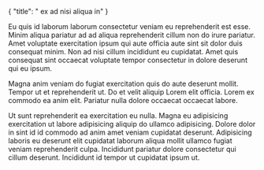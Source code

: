 {
  "title": " ex ad nisi aliqua in"
}

Eu quis id laborum laborum consectetur veniam eu reprehenderit est esse. Minim aliqua pariatur ad ad aliqua reprehenderit cillum non do irure pariatur. Amet voluptate exercitation ipsum qui aute officia aute sint sit dolor duis consequat minim. Non ad nisi cillum incididunt eu cupidatat. Amet quis consequat sint occaecat voluptate tempor consectetur in dolore deserunt qui eu ipsum.

Magna anim veniam do fugiat exercitation quis do aute deserunt mollit. Tempor ut et reprehenderit ut. Do et velit aliquip Lorem elit officia. Lorem ex commodo ea anim elit. Pariatur nulla dolore occaecat occaecat labore.

Ut sunt reprehenderit ea exercitation eu nulla. Magna eu adipisicing exercitation ut labore adipisicing aliquip do ullamco adipisicing. Dolore dolor in sint id id commodo ad anim amet veniam cupidatat deserunt. Adipisicing laboris eu deserunt elit cupidatat laborum aliqua mollit ullamco fugiat veniam reprehenderit culpa. Incididunt pariatur dolore consectetur qui cillum deserunt. Incididunt id tempor ut cupidatat ipsum ut.